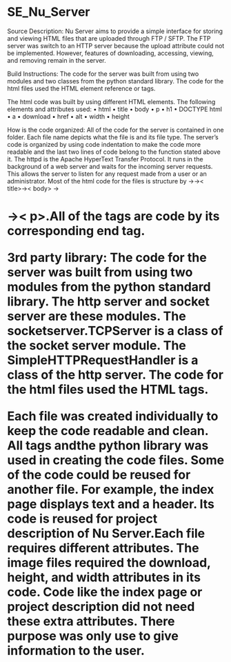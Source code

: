 # SE_Nu_Server


Source Description:
Nu Server aims to provide a simple interface for storing and viewing HTML files that are uploaded through FTP / SFTP. The FTP server was switch to an HTTP server because the upload attribute could not be implemented. However, features of downloading, accessing, viewing, and removing remain in the server.

Build Instructions:
The code for the server was built from using two modules and two classes from the python standard library. The code for the html files used the HTML element reference or tags. 

The html code was built by using different HTML elements. The following elements and attributes used:
•	html
•	title
•	body
•	p
•	h1
•	DOCTYPE html
•	a
•	download
•	href
•	alt
•	width
•	height

How is the code organized:
All of the code for the server is contained in one folder. Each file name depicts what the file is and its file type. The server’s code is organized by using code indentation to make the code more readable and the last two lines of code belong to the function stated above it. The httpd is the Apache HyperText Transfer Protocol.  It runs in the background of a web server and waits for the incoming server requests. This allows the server to listen for any request made from a user or an administrator. Most of the html code for the files is structure by <html>→<head>→< title>→< body> →<h1>→< p>.All of the tags are code by its corresponding end tag.

3rd party library:
The code for the server was built from using two modules from the python standard library.  The http server and socket server are these modules. The socketserver.TCPServer is a class of the socket server module. The SimpleHTTPRequestHandler is a class of the http server. The code for the html files used the HTML tags. 

Each file was created individually to keep the code readable and clean. All tags andthe python library  was used in creating the code files. Some of the code could be reused for another file. For example, the index page displays text and a header. Its code is reused for project description of Nu Server.Each file requires different attributes. The image files required the download, height, and width attributes in its code. Code like the index page or project description did not need these extra attributes. There purpose was only use to give information to the user.
